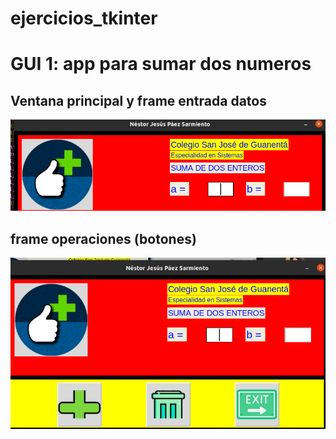 # ejercicios_tkinter

# GUI 1: app para sumar dos numeros

## Ventana principal y frame entrada datos

![ventana principal y frame entrada](ventanaprincipal.png "Ventana principal y frame entrada")

## frame operaciones (botones)

![frame de operaciones](frameoperaciones.png "frame operaciones realizado")